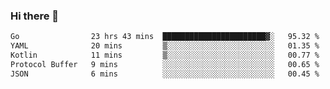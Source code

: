 ### Hi there 👋

<!--
**yeya24/yeya24** is a ✨ _special_ ✨ repository because its `README.md` (this file) appears on your GitHub profile.

Here are some ideas to get you started:

- 🔭 I’m currently working on ...
- 🌱 I’m currently learning ...
- 👯 I’m looking to collaborate on ...
- 🤔 I’m looking for help with ...
- 💬 Ask me about ...
- 📫 How to reach me: ...
- 😄 Pronouns: ...
- ⚡ Fun fact: ...
-->

<!--START_SECTION:waka-->

```txt
Go                23 hrs 43 mins  ███████████████████████▓░   95.32 %
YAML              20 mins         ▒░░░░░░░░░░░░░░░░░░░░░░░░   01.35 %
Kotlin            11 mins         ▒░░░░░░░░░░░░░░░░░░░░░░░░   00.77 %
Protocol Buffer   9 mins          ░░░░░░░░░░░░░░░░░░░░░░░░░   00.65 %
JSON              6 mins          ░░░░░░░░░░░░░░░░░░░░░░░░░   00.45 %
```

<!--END_SECTION:waka-->
